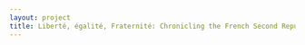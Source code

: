```yaml
--- 
layout: project 
title: Liberté, égalité, Fraternité: Chronicling the French Second Republic
---
```



